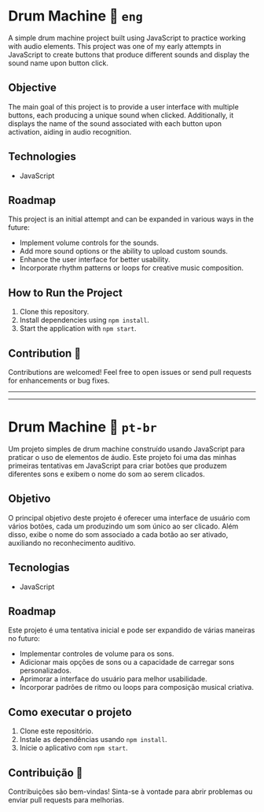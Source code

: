 # Drum Machine 🥁 `eng`

A simple drum machine project built using JavaScript to practice working with audio elements. This project was one of my early attempts in JavaScript to create buttons that produce different sounds and display the sound name upon button click.

## Objective

The main goal of this project is to provide a user interface with multiple buttons, each producing a unique sound when clicked. Additionally, it displays the name of the sound associated with each button upon activation, aiding in audio recognition.

## Technologies
- JavaScript

## Roadmap 
This project is an initial attempt and can be expanded in various ways in the future:

- Implement volume controls for the sounds.
- Add more sound options or the ability to upload custom sounds.
- Enhance the user interface for better usability.
- Incorporate rhythm patterns or loops for creative music composition.

## How to Run the Project
1. Clone this repository.
2. Install dependencies using `npm install`.
3. Start the application with `npm start`.

## Contribution 📌
Contributions are welcomed! Feel free to open issues or send pull requests for enhancements or bug fixes.

***
***

# Drum Machine 🥁 `pt-br`

Um projeto simples de drum machine construído usando JavaScript para praticar o uso de elementos de áudio. Este projeto foi uma das minhas primeiras tentativas em JavaScript para criar botões que produzem diferentes sons e exibem o nome do som ao serem clicados.

## Objetivo 

O principal objetivo deste projeto é oferecer uma interface de usuário com vários botões, cada um produzindo um som único ao ser clicado. Além disso, exibe o nome do som associado a cada botão ao ser ativado, auxiliando no reconhecimento auditivo.

## Tecnologias 
- JavaScript

## Roadmap 
Este projeto é uma tentativa inicial e pode ser expandido de várias maneiras no futuro:

- Implementar controles de volume para os sons.
- Adicionar mais opções de sons ou a capacidade de carregar sons personalizados.
- Aprimorar a interface do usuário para melhor usabilidade.
- Incorporar padrões de ritmo ou loops para composição musical criativa.

## Como executar o projeto 
1. Clone este repositório.
2. Instale as dependências usando `npm install`.
3. Inicie o aplicativo com `npm start`.

## Contribuição 📌
Contribuições são bem-vindas! Sinta-se à vontade para abrir problemas ou enviar pull requests para melhorias.


